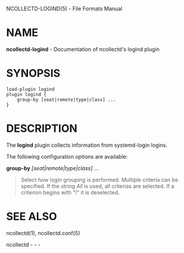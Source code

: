 NCOLLECTD-LOGIND(5) - File Formats Manual

# NAME

**ncollectd-logind** - Documentation of ncollectd's logind plugin

# SYNOPSIS

	load-plugin logind
	plugin logind {
	    group-by [seat|remote|type|class] ...
	}

# DESCRIPTION

The **logind** plugin collects information from systemd-login logins.

The following configuration options are available:

**group-by** *\[seat|remote|type|class] ...*

> Select how login grouping is performed.
> Multiple criteria can be specified.
> If the string *All* is used, all criterias are selected.
> If a criterion begins with "!" it is deselected.

# SEE ALSO

ncollectd(1),
ncollectd.conf(5)

ncollectd - - -
